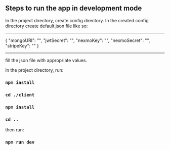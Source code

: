## Steps to run the app in development mode

In the project directory, create config directory. In the created config directory create default.json file like so:

---

{
"mongoURI": "",
"jwtSecret": "",
"nexmoKey": "",
"nexmoSecret": "",
"stripeKey": ""
}

---

fill the json file with appropriate values.

In the project directory, run:

### `npm install`
### `cd ./client`
### `npm install`
### `cd ..`

then run:

### `npm run dev`
